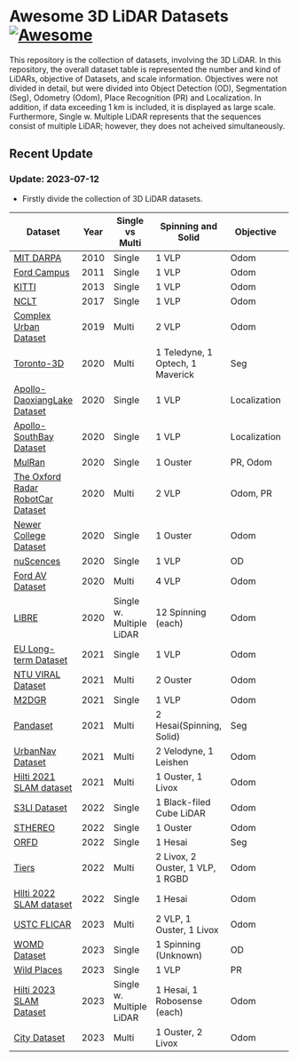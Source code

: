 # Awesome 3D LiDAR Datasets [![Awesome](https://cdn.rawgit.com/sindresorhus/awesome/d7305f38d29fed78fa85652e3a63e154dd8e8829/media/badge.svg)](https://github.com/sindresorhus/awesome)

This repository is the collection of datasets, involving the 3D LiDAR. In this repository, the overall dataset table is represented the number and kind of LiDARs, objective of Datasets, and scale information. Objectives were not divided in detail, but were divided into Object Detection (OD), Segmentation (Seg), Odometry (Odom), Place Recognition (PR) and Localization. In addition, if data exceeding 1 km is included, it is displayed as large scale. Furthermore, Single w. Multiple LiDAR represents that the sequences consist of multiple LiDAR; however, they does not acheived simultaneously.

## Recent Update
### Update: 2023-07-12
- Firstly divide the collection of 3D LiDAR datasets.

|Dataset|Year                         |Single vs Multi|Spinning and Solid                           |Objective   |Scale|
|-------|-----------------------------|---------------|---------------------------------------------|------------|-----|
|[MIT DARPA](http://grandchallenge.mit.edu/wiki/index.php?title=PublicData)|2010                         |Single         |1 VLP                                        |Odom        |Large|
|[Ford Campus](https://robots.engin.umich.edu/SoftwareData/InfoFord)|2011                         |Single         |1 VLP                                        |Odom        |Large|
|[KITTI](https://www.cvlibs.net/datasets/kitti/)  |2013                         |Single         |1 VLP                                        |Odom        |Large|
|[NCLT](http://robots.engin.umich.edu/nclt/)   |2017                         |Single         |1 VLP                                        |Odom        |Both |
|[Complex Urban Dataset](https://sites.google.com/view/complex-urban-dataset)|2019                         |Multi          |2 VLP                                        |Odom        |Large|
|[Toronto-3D](https://github.com/WeikaiTan/Toronto-3D)|2020                         |Multi          |1 Teledyne, 1 Optech, 1 Maverick             |Seg         |Large|
|[Apollo-DaoxiangLake Dataset](https://developer.apollo.auto/daoxianglake.html)|2020                         |Single         |1 VLP                                        |Localization|Large|
|[Apollo-SouthBay Dataset](https://developer.apollo.auto/southbay.html)|2020                         |Single         |1 VLP                                        |Localization|Large|
|[MulRan](https://sites.google.com/view/mulran-pr/dataset) |2020                         |Single         |1 Ouster                                     |PR, Odom    |Large|
|[The Oxford Radar RobotCar Dataset](https://oxford-robotics-institute.github.io/radar-robotcar-dataset/)|2020                         |Multi          |2 VLP                                        |Odom, PR    |Large|
|[Newer College Dataset](https://ori-drs.github.io/newer-college-dataset/)|2020                         |Single         |1 Ouster                                     |Odom        |Small|
|[nuScences](https://www.nuscenes.org/)|2020                         |Single         |1 VLP                                        |OD          |Large|
|[Ford AV Dataset](https://avdata.ford.com/)|2020                         |Multi          |4 VLP                                        |Odom        |Large|
|[LIBRE](https://sites.google.com/g.sp.m.is.nagoya-u.ac.jp/libre-dataset)  |2020                         |Single w. Multiple LiDAR|12 Spinning (each)                           |Odom        |Large|
|[EU Long-term Dataset](https://sites.google.com/g.sp.m.is.nagoya-u.ac.jp/libre-dataset)|2021                         |Single         |1 VLP                                        |Odom        |Large|
|[NTU VIRAL Dataset](https://ntu-aris.github.io/ntu_viral_dataset/)|2021                         |Multi          |2 Ouster                                     |Odom        |Small|
|[M2DGR](https://github.com/SJTU-ViSYS/M2DGR)  |2021                         |Single         |1 VLP                                        |Odom        |Large|
|[Pandaset](https://pandaset.org/)|2021                         |Multi          |2 Hesai(Spinning, Solid)                     |Seg         |Large|
|[UrbanNav Dataset](https://github.com/IPNL-POLYU/UrbanNavDataset)|2021                         |Multi          |2 Velodyne, 1 Leishen                        |Odom        |Large|
|[Hilti 2021 SLAM dataset](https://hilti-challenge.com/dataset-2021.html)|2021                         |Multi          |1 Ouster, 1 Livox                            |Odom        |Small|
|[S3LI Dataset](https://www.dlr.de/rm/en/s3li_dataset/#gallery/37227)|2022                         |Single         |1 Black-filed Cube LiDAR                     |Odom        |Large|
|[STHEREO](https://sites.google.com/view/rpmsthereo/)|2022                         |Single         |1 Ouster                                     |Odom        |Large|
|[ORFD](https://github.com/chaytonmin/Off-Road-Freespace-Detection)   |2022                         |Single         |1 Hesai                                      |Seg         |Large|
|[Tiers](https://github.com/TIERS/tiers-lidars-dataset)  |2022                         |Multi          |2 Livox, 2 Ouster, 1 VLP, 1 RGBD             |Odom        |Both|
|[Hllti 2022 SLAM dataset](https://hilti-challenge.com/dataset-2022.html)|2022                         |Single         |1 Hesai                                      |Odom        |Small|
|[USTC FLICAR](https://ustc-flicar.github.io/)|2023                         |Multi          |2 VLP, 1 Ouster, 1 Livox                     |Odom        |Small|
|[WOMD Dataset](https://waymo.com/open/data/motion/)|2023                         |Single         |1 Spinning (Unknown)                         |OD          |Large|
|[Wild Places](https://csiro-robotics.github.io/Wild-Places/)|2023                         |Single         |1 VLP                                        |PR          |Large|
|[Hilti 2023 SLAM Dataset](https://hilti-challenge.com/dataset-2023.html)|2023                         |Single w. Multiple LiDAR|1 Hesai, 1 Robosense (each)                  |Odom        |Small|
|[City Dataset](https://github.com/minwoo0611/MA-LIO)|2023                         |Multi|1 Ouster, 2 Livox                  |Odom        |Large|
